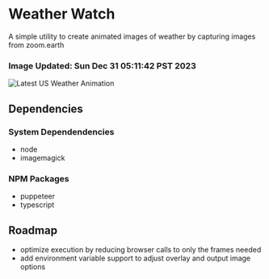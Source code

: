 # Weather Watch

A simple utility to create animated images of weather by capturing images from zoom.earth

### Image Updated: Sun Dec 31 05:11:42 PST 2023

![Latest US Weather Animation](animations/2023-12-31.webp)

## Dependencies
### System Dependendencies
* node
* imagemagick
### NPM Packages
* puppeteer
* typescript

## Roadmap
* optimize execution by reducing browser calls to only the frames needed
* add environment variable support to adjust overlay and output image options
